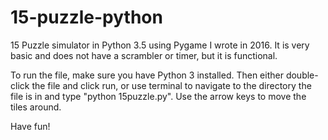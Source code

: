 # 15-puzzle-python
15 Puzzle simulator in Python 3.5 using Pygame I wrote in 2016. It is very basic and does not have a scrambler or timer,
but it is functional.

To run the file, make sure you have Python 3 installed. Then either double-click the file and click run, or use terminal to navigate to the directory the file is in and type "python 15puzzle.py". Use the arrow keys to move the tiles around.

Have fun!
